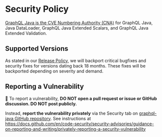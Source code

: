 # Security Policy

[GraphQL Java is the CVE Numbering Authority (CNA)](https://www.cve.org/PartnerInformation/ListofPartners/partner/graphql-java) for GraphQL Java, Java DataLoader, GraphQL Java Extended Scalars, and GraphQL Java Extended Validation.

## Supported Versions

As stated in our [Release Policy](https://www.graphql-java.com/blog/release-policy/), we will backport critical bugfixes and security fixes for versions dating back 18 months. These fixes will be backported depending on severity and demand.

## Reporting a Vulnerability

:rotating_light: To report a vulnerability, **DO NOT open a pull request or issue or GitHub discussion. DO NOT post publicly.**

Instead, **report the vulnerability privately** via the Security tab on [graphql-java GitHub repository](https://github.com/graphql-java/graphql-java). See instructions at https://docs.github.com/en/code-security/security-advisories/guidance-on-reporting-and-writing/privately-reporting-a-security-vulnerability
